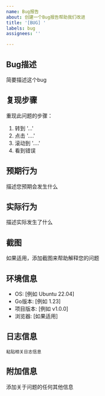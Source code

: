 ```yaml
---
name: Bug报告
about: 创建一个Bug报告帮助我们改进
title: '[BUG] '
labels: bug
assignees: ''

---
```


## Bug描述
简要描述这个bug

## 复现步骤
重现此问题的步骤：
1. 转到 '...'
2. 点击 '....'
3. 滚动到 '....'
4. 看到错误

## 预期行为
描述您预期会发生什么

## 实际行为
描述实际发生了什么

## 截图
如果适用，添加截图来帮助解释您的问题

## 环境信息
- OS: [例如 Ubuntu 22.04]
- Go版本: [例如 1.23]
- 项目版本: [例如 v1.0.0]
- 浏览器: [如果适用]

## 日志信息
```
粘贴相关日志信息
```

## 附加信息
添加关于问题的任何其他信息


